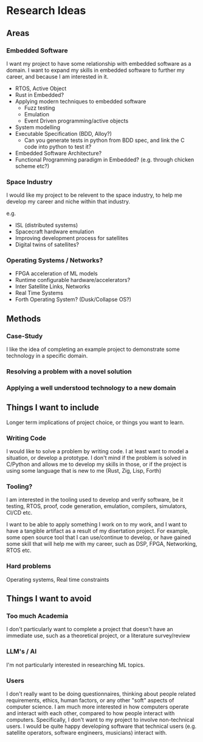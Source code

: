 # Research Ideas

## Areas
### Embedded Software
I want my project to have some relationship with embedded software as a domain.
I want to expand my skills in embedded software to further my career, and
because I am interested in it.

- RTOS, Active Object
- Rust in Embedded?
- Applying modern techniques to embedded software
    - Fuzz testing
    - Emulation
    - Event Driven programming/active objects
- System modelling
- Executable Specification (BDD, Alloy?)
    - Can you generate tests in python from BDD spec, and link the C code into python to test it?
- Embedded Software Architecture?
- Functional Programming paradigm in Embedded? (e.g. through chicken scheme etc?)


### Space Industry
I would like my project to be relevent to the space industry, to help me
develop my career and niche within that industry.

e.g.
- ISL (distributed systems)
- Spacecraft hardware emulation
- Improving development process for satellites
- Digital twins of satellites?

### Operating Systems / Networks?

- FPGA acceleration of ML models
- Runtime configurable hardware/accelerators?
- Inter Satellite Links, Networks
- Real Time Systems
- Forth Operating System? (Dusk/Collapse OS?)


## Methods

### Case-Study
I like the idea of completing an example project to demonstrate some technology
in a specific domain.

### Resolving a problem with a novel solution


### Applying a well understood technology to a new domain


## Things I want to include
Longer term implications of project choice, or things you want to learn.

### Writing Code
I would like to solve a problem by writing code. I at least want to model a situation, or develop a prototype.
I don't mind if the problem is solved in C/Python and allows me to develop my skills in those, or if the project is using some language that is new to me (Rust, Zig, Lisp, Forth)

### Tooling?
I am interested in the tooling used to develop and verify software, be it
testing, RTOS, proof, code generation, emulation, compilers, simulators, CI/CD etc.

I want to be able to apply something I work on to my work, and I want to have a
tangible artifact as a result of my disertation project. For example, some open
source tool that I can use/continue to develop, or have gained some skill that
will help me with my career, such as DSP, FPGA, Networking, RTOS etc.

### Hard problems
Operating systems, Real time constraints

## Things I want to avoid
### Too much Academia
I don't particularly want to complete a project that doesn't have an immediate use, such as a theoretical project, or a literature survey/review

### LLM's / AI
I'm not particularly interested in researching ML topics.

### Users
I don't really want to be doing questionnaires, thinking about people related
requirements, ethics, human factors, or any other "soft" aspects of computer
science.
I am much more interested in how computers operate and interact with each
other, compared to how people interact with computers.
Specifically, I don't want to my project to involve non-technical users. I
would be quite happy developing software that technical users (e.g. satellite
operators, software engineers, musicians) interact with.
